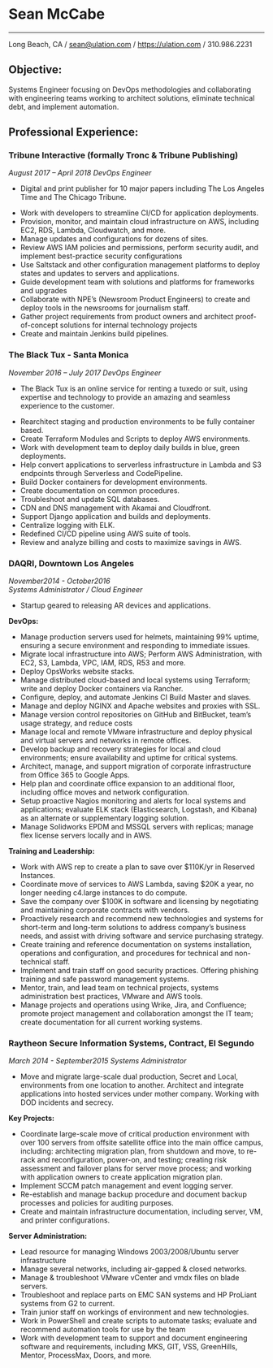 # Sean McCabe

---
Long Beach, CA / sean@ulation.com / https://ulation.com / 310.986.2231

## Objective:
Systems Engineer focusing on DevOps methodologies and collaborating with engineering teams working to architect solutions, eliminate technical debt, and implement automation.

## Professional Experience:

### Tribune Interactive (formally Tronc & Tribune Publishing)
*August 2017 – April 2018*
*DevOps Engineer*
 - Digital and print publisher for 10 major papers including The Los Angeles Time and The Chicago Tribune.

* Work with developers to streamline CI/CD for application deployments.
* Provision, monitor, and maintain cloud infrastructure on AWS, including EC2, RDS, Lambda, Cloudwatch, and more.
* Manage updates and configurations for dozens of sites.
* Review AWS IAM policies and permissions, perform security audit, and implement best-practice security configurations
* Use Saltstack and other configuration management platforms to deploy states and updates to servers and applications.
* Guide development team with solutions and platforms for frameworks and upgrades
* Collaborate with NPE’s (Newsroom Product Engineers) to create and deploy tools in the newsrooms for journalism staff.
* Gather project requirements from product owners and architect proof-of-concept solutions for internal technology projects
* Create and maintain Jenkins build pipelines.


### The Black Tux - Santa Monica
*November 2016 – July 2017*
*DevOps Engineer*

- The Black Tux is an online service for  renting a tuxedo or suit, using expertise and technology to provide an amazing and seamless experience to the customer.

* Rearchitect staging and production environments to be fully container based.
* Create Terraform Modules and Scripts to deploy AWS environments.
* Work with development team to deploy daily builds in blue, green deployments.
* Help convert applications to serverless infrastructure in Lambda and S3 endpoints through Serverless and CodePipeline.
* Build Docker containers for development environments.
* Create documentation on common procedures.
* Troubleshoot and update SQL databases.
* CDN and DNS management with Akamai and Cloudfront.
* Support Django application and builds and deployments.
* Centralize logging with ELK.
* Redefined CI/CD pipeline using AWS suite of tools.
* Review and analyze billing and costs to maximize savings in AWS.


### DAQRI, Downtown Los Angeles
*November2014 - October2016*  
*Systems Administrator / Cloud Engineer*

- Startup geared to releasing AR devices and applications.

**DevOps:**

* Manage production servers used for helmets, maintaining 99% uptime, ensuring a secure environment and responding to immediate issues.
* Migrate local infrastructure into AWS; Perform AWS Administration, with EC2, S3, Lambda, VPC, IAM, RDS, R53 and more.
* Deploy OpsWorks website stacks.
* Manage distributed cloud-based and local systems using Terraform; write and deploy Docker containers via Rancher.
* Configure, deploy, and automate Jenkins CI Build Master and slaves.
* Manage and deploy NGINX and Apache websites and proxies with SSL.
* Manage version control repositories on GitHub and BitBucket, team’s usage strategy, and reduce costs
* Manage local and remote VMware infrastructure and deploy physical and virtual servers and networks in remote offices.
* Develop backup and recovery strategies for local and cloud environments; ensure availability and uptime for critical systems.
* Architect, manage, and support migration of corporate infrastructure from Office 365 to Google Apps.
* Help plan and coordinate office expansion to an additional floor, including office moves and network configuration.
* Setup proactive Nagios monitoring and alerts for local systems and applications; evaluate ELK stack (Elasticsearch, Logstash, and Kibana) as an alternate or supplementary logging solution.
* Manage Solidworks EPDM and MSSQL servers with replicas; manage flex license servers locally and in AWS.


**Training and Leadership:**

* Work with AWS rep to create a plan to save over $110K/yr in Reserved Instances.
* Coordinate move of  services to AWS Lambda, saving $20K a year, no longer needing c4.large instances to do compute.
* Save the company over $100K in software and licensing by negotiating and maintaining corporate contracts with vendors.
* Proactively research and recommend new technologies and systems for short-term and long-term solutions to address company’s business needs, and assist with driving software and service purchasing strategy.
* Create training and reference documentation on systems installation, operations and configuration, and procedures for technical and non-technical staff.
* Implement and train staff on good security practices. Offering phishing training and safe password management systems.
* Mentor, train, and lead team on technical projects, systems administration best practices, VMware and AWS tools.
* Manage projects and operations using Wrike, Jira, and Confluence; promote project management and collaboration amongst the IT team; create documentation for all current working systems.

### Raytheon Secure Information Systems, Contract, El Segundo
*March 2014 - September2015*
*Systems Administrator*

- Move and migrate large-scale dual production, Secret and Local, environments from one location to another. Architect and integrate applications into hosted services under mother company. Working with DOD incidents and secrecy.

**Key Projects:**

* Coordinate large-scale move of critical production environment with over 100 servers from offsite satellite office into the main office campus, including: architecting migration plan, from shutdown and move, to re-rack and reconfiguration, power-on, and testing; creating risk assessment and failover plans for server move process; and working with application owners to create application migration plan.
* Implement SCCM patch management and event logging server.
* Re-establish and manage backup procedure and document backup processes and policies for auditing purposes.
* Create and maintain infrastructure documentation, including server, VM, and printer configurations.


**Server Administration:**

* Lead resource for managing Windows 2003/2008/Ubuntu server infrastructure
* Manage several networks, including air-gapped & closed networks.
* Manage & troubleshoot VMware vCenter and vmdx files on blade servers.
* Troubleshoot and replace parts on EMC SAN systems and HP ProLiant systems from G2 to current.
* Train junior staff on workings of environment and new technologies.
* Work in PowerShell and create scripts to automate tasks; evaluate and recommend automation tools for use by the team
* Work with development team to support and document engineering software and requirements, including MKS, GIT, VSS, GreenHills, Mentor, ProcessMax, Doors, and more.
